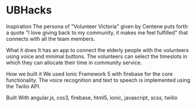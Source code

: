 # UBHacks
Inspiration
The persona of "Volunteer Victoria" given by Centene puts forth a quote "I love giving back to my community, it makes me feel fulfilled" that connects with all the team members.

What it does
It has an app to connect the elderly people with the volunteers using voice and minimal buttons. The volunteers can select the timeslots in which they can allocate their time in community service.

How we built it
We used Ionic Framework 5 with firebase for the core functionality. The voice recognition and text to speech is implemented using the Twilio API.

Built With
angular.js,
css3,
firebase,
html5,
ionic,
javascript,
scss,
twilio

